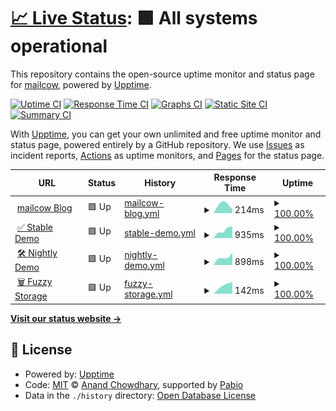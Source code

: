 # [📈 Live Status](https://status.mailcow.email): <!--live status--> **🟩 All systems operational**

This repository contains the open-source uptime monitor and status page for [mailcow](mailcow.email), powered by [Upptime](https://github.com/upptime/upptime).

[![Uptime CI](https://github.com/mailcow/service-monitoring/workflows/Uptime%20CI/badge.svg)](https://github.com/mailcow/service-monitoring/actions?query=workflow%3A%22Uptime+CI%22)
[![Response Time CI](https://github.com/mailcow/service-monitoring/workflows/Response%20Time%20CI/badge.svg)](https://github.com/mailcow/service-monitoring/actions?query=workflow%3A%22Response+Time+CI%22)
[![Graphs CI](https://github.com/mailcow/service-monitoring/workflows/Graphs%20CI/badge.svg)](https://github.com/mailcow/service-monitoring/actions?query=workflow%3A%22Graphs+CI%22)
[![Static Site CI](https://github.com/mailcow/service-monitoring/workflows/Static%20Site%20CI/badge.svg)](https://github.com/mailcow/service-monitoring/actions?query=workflow%3A%22Static+Site+CI%22)
[![Summary CI](https://github.com/mailcow/service-monitoring/workflows/Summary%20CI/badge.svg)](https://github.com/mailcow/service-monitoring/actions?query=workflow%3A%22Summary+CI%22)

With [Upptime](https://upptime.js.org), you can get your own unlimited and free uptime monitor and status page, powered entirely by a GitHub repository. We use [Issues](https://github.com/mailcow/service-monitoring/issues) as incident reports, [Actions](https://github.com/mailcow/service-monitoring/actions) as uptime monitors, and [Pages](https://status.mailcow.email) for the status page.

<!--start: status pages-->
<!-- This summary is generated by Upptime (https://github.com/upptime/upptime) -->
<!-- Do not edit this manually, your changes will be overwritten -->
<!-- prettier-ignore -->
| URL | Status | History | Response Time | Uptime |
| --- | ------ | ------- | ------------- | ------ |
| <img alt="" src="https://icons.duckduckgo.com/ip3/mailcow.email.ico" height="13"> [mailcow Blog](https://mailcow.email) | 🟩 Up | [mailcow-blog.yml](https://github.com/mailcow/service-monitoring/commits/HEAD/history/mailcow-blog.yml) | <details><summary><img alt="Response time graph" src="./graphs/mailcow-blog/response-time-week.png" height="20"> 214ms</summary><br><a href="https://status.mailcow.email/history/mailcow-blog"><img alt="Response time 214" src="https://img.shields.io/endpoint?url=https%3A%2F%2Fraw.githubusercontent.com%2Fmailcow%2Fservice-monitoring%2FHEAD%2Fapi%2Fmailcow-blog%2Fresponse-time.json"></a><br><a href="https://status.mailcow.email/history/mailcow-blog"><img alt="24-hour response time 214" src="https://img.shields.io/endpoint?url=https%3A%2F%2Fraw.githubusercontent.com%2Fmailcow%2Fservice-monitoring%2FHEAD%2Fapi%2Fmailcow-blog%2Fresponse-time-day.json"></a><br><a href="https://status.mailcow.email/history/mailcow-blog"><img alt="7-day response time 214" src="https://img.shields.io/endpoint?url=https%3A%2F%2Fraw.githubusercontent.com%2Fmailcow%2Fservice-monitoring%2FHEAD%2Fapi%2Fmailcow-blog%2Fresponse-time-week.json"></a><br><a href="https://status.mailcow.email/history/mailcow-blog"><img alt="30-day response time 214" src="https://img.shields.io/endpoint?url=https%3A%2F%2Fraw.githubusercontent.com%2Fmailcow%2Fservice-monitoring%2FHEAD%2Fapi%2Fmailcow-blog%2Fresponse-time-month.json"></a><br><a href="https://status.mailcow.email/history/mailcow-blog"><img alt="1-year response time 214" src="https://img.shields.io/endpoint?url=https%3A%2F%2Fraw.githubusercontent.com%2Fmailcow%2Fservice-monitoring%2FHEAD%2Fapi%2Fmailcow-blog%2Fresponse-time-year.json"></a></details> | <details><summary><a href="https://status.mailcow.email/history/mailcow-blog">100.00%</a></summary><a href="https://status.mailcow.email/history/mailcow-blog"><img alt="All-time uptime 100.00%" src="https://img.shields.io/endpoint?url=https%3A%2F%2Fraw.githubusercontent.com%2Fmailcow%2Fservice-monitoring%2FHEAD%2Fapi%2Fmailcow-blog%2Fuptime.json"></a><br><a href="https://status.mailcow.email/history/mailcow-blog"><img alt="24-hour uptime 100.00%" src="https://img.shields.io/endpoint?url=https%3A%2F%2Fraw.githubusercontent.com%2Fmailcow%2Fservice-monitoring%2FHEAD%2Fapi%2Fmailcow-blog%2Fuptime-day.json"></a><br><a href="https://status.mailcow.email/history/mailcow-blog"><img alt="7-day uptime 100.00%" src="https://img.shields.io/endpoint?url=https%3A%2F%2Fraw.githubusercontent.com%2Fmailcow%2Fservice-monitoring%2FHEAD%2Fapi%2Fmailcow-blog%2Fuptime-week.json"></a><br><a href="https://status.mailcow.email/history/mailcow-blog"><img alt="30-day uptime 100.00%" src="https://img.shields.io/endpoint?url=https%3A%2F%2Fraw.githubusercontent.com%2Fmailcow%2Fservice-monitoring%2FHEAD%2Fapi%2Fmailcow-blog%2Fuptime-month.json"></a><br><a href="https://status.mailcow.email/history/mailcow-blog"><img alt="1-year uptime 100.00%" src="https://img.shields.io/endpoint?url=https%3A%2F%2Fraw.githubusercontent.com%2Fmailcow%2Fservice-monitoring%2FHEAD%2Fapi%2Fmailcow-blog%2Fuptime-year.json"></a></details>
| <img alt="" src="https://icons.duckduckgo.com/ip3/demo.mailcow.email.ico" height="13"> [✅ Stable Demo](https://demo.mailcow.email) | 🟩 Up | [stable-demo.yml](https://github.com/mailcow/service-monitoring/commits/HEAD/history/stable-demo.yml) | <details><summary><img alt="Response time graph" src="./graphs/stable-demo/response-time-week.png" height="20"> 935ms</summary><br><a href="https://status.mailcow.email/history/stable-demo"><img alt="Response time 935" src="https://img.shields.io/endpoint?url=https%3A%2F%2Fraw.githubusercontent.com%2Fmailcow%2Fservice-monitoring%2FHEAD%2Fapi%2Fstable-demo%2Fresponse-time.json"></a><br><a href="https://status.mailcow.email/history/stable-demo"><img alt="24-hour response time 935" src="https://img.shields.io/endpoint?url=https%3A%2F%2Fraw.githubusercontent.com%2Fmailcow%2Fservice-monitoring%2FHEAD%2Fapi%2Fstable-demo%2Fresponse-time-day.json"></a><br><a href="https://status.mailcow.email/history/stable-demo"><img alt="7-day response time 935" src="https://img.shields.io/endpoint?url=https%3A%2F%2Fraw.githubusercontent.com%2Fmailcow%2Fservice-monitoring%2FHEAD%2Fapi%2Fstable-demo%2Fresponse-time-week.json"></a><br><a href="https://status.mailcow.email/history/stable-demo"><img alt="30-day response time 935" src="https://img.shields.io/endpoint?url=https%3A%2F%2Fraw.githubusercontent.com%2Fmailcow%2Fservice-monitoring%2FHEAD%2Fapi%2Fstable-demo%2Fresponse-time-month.json"></a><br><a href="https://status.mailcow.email/history/stable-demo"><img alt="1-year response time 935" src="https://img.shields.io/endpoint?url=https%3A%2F%2Fraw.githubusercontent.com%2Fmailcow%2Fservice-monitoring%2FHEAD%2Fapi%2Fstable-demo%2Fresponse-time-year.json"></a></details> | <details><summary><a href="https://status.mailcow.email/history/stable-demo">100.00%</a></summary><a href="https://status.mailcow.email/history/stable-demo"><img alt="All-time uptime 100.00%" src="https://img.shields.io/endpoint?url=https%3A%2F%2Fraw.githubusercontent.com%2Fmailcow%2Fservice-monitoring%2FHEAD%2Fapi%2Fstable-demo%2Fuptime.json"></a><br><a href="https://status.mailcow.email/history/stable-demo"><img alt="24-hour uptime 100.00%" src="https://img.shields.io/endpoint?url=https%3A%2F%2Fraw.githubusercontent.com%2Fmailcow%2Fservice-monitoring%2FHEAD%2Fapi%2Fstable-demo%2Fuptime-day.json"></a><br><a href="https://status.mailcow.email/history/stable-demo"><img alt="7-day uptime 100.00%" src="https://img.shields.io/endpoint?url=https%3A%2F%2Fraw.githubusercontent.com%2Fmailcow%2Fservice-monitoring%2FHEAD%2Fapi%2Fstable-demo%2Fuptime-week.json"></a><br><a href="https://status.mailcow.email/history/stable-demo"><img alt="30-day uptime 100.00%" src="https://img.shields.io/endpoint?url=https%3A%2F%2Fraw.githubusercontent.com%2Fmailcow%2Fservice-monitoring%2FHEAD%2Fapi%2Fstable-demo%2Fuptime-month.json"></a><br><a href="https://status.mailcow.email/history/stable-demo"><img alt="1-year uptime 100.00%" src="https://img.shields.io/endpoint?url=https%3A%2F%2Fraw.githubusercontent.com%2Fmailcow%2Fservice-monitoring%2FHEAD%2Fapi%2Fstable-demo%2Fuptime-year.json"></a></details>
| <img alt="" src="https://icons.duckduckgo.com/ip3/nightly-demo.mailcow.email.ico" height="13"> [🛠️ Nightly Demo](https://nightly-demo.mailcow.email) | 🟩 Up | [nightly-demo.yml](https://github.com/mailcow/service-monitoring/commits/HEAD/history/nightly-demo.yml) | <details><summary><img alt="Response time graph" src="./graphs/nightly-demo/response-time-week.png" height="20"> 898ms</summary><br><a href="https://status.mailcow.email/history/nightly-demo"><img alt="Response time 898" src="https://img.shields.io/endpoint?url=https%3A%2F%2Fraw.githubusercontent.com%2Fmailcow%2Fservice-monitoring%2FHEAD%2Fapi%2Fnightly-demo%2Fresponse-time.json"></a><br><a href="https://status.mailcow.email/history/nightly-demo"><img alt="24-hour response time 898" src="https://img.shields.io/endpoint?url=https%3A%2F%2Fraw.githubusercontent.com%2Fmailcow%2Fservice-monitoring%2FHEAD%2Fapi%2Fnightly-demo%2Fresponse-time-day.json"></a><br><a href="https://status.mailcow.email/history/nightly-demo"><img alt="7-day response time 898" src="https://img.shields.io/endpoint?url=https%3A%2F%2Fraw.githubusercontent.com%2Fmailcow%2Fservice-monitoring%2FHEAD%2Fapi%2Fnightly-demo%2Fresponse-time-week.json"></a><br><a href="https://status.mailcow.email/history/nightly-demo"><img alt="30-day response time 898" src="https://img.shields.io/endpoint?url=https%3A%2F%2Fraw.githubusercontent.com%2Fmailcow%2Fservice-monitoring%2FHEAD%2Fapi%2Fnightly-demo%2Fresponse-time-month.json"></a><br><a href="https://status.mailcow.email/history/nightly-demo"><img alt="1-year response time 898" src="https://img.shields.io/endpoint?url=https%3A%2F%2Fraw.githubusercontent.com%2Fmailcow%2Fservice-monitoring%2FHEAD%2Fapi%2Fnightly-demo%2Fresponse-time-year.json"></a></details> | <details><summary><a href="https://status.mailcow.email/history/nightly-demo">100.00%</a></summary><a href="https://status.mailcow.email/history/nightly-demo"><img alt="All-time uptime 100.00%" src="https://img.shields.io/endpoint?url=https%3A%2F%2Fraw.githubusercontent.com%2Fmailcow%2Fservice-monitoring%2FHEAD%2Fapi%2Fnightly-demo%2Fuptime.json"></a><br><a href="https://status.mailcow.email/history/nightly-demo"><img alt="24-hour uptime 100.00%" src="https://img.shields.io/endpoint?url=https%3A%2F%2Fraw.githubusercontent.com%2Fmailcow%2Fservice-monitoring%2FHEAD%2Fapi%2Fnightly-demo%2Fuptime-day.json"></a><br><a href="https://status.mailcow.email/history/nightly-demo"><img alt="7-day uptime 100.00%" src="https://img.shields.io/endpoint?url=https%3A%2F%2Fraw.githubusercontent.com%2Fmailcow%2Fservice-monitoring%2FHEAD%2Fapi%2Fnightly-demo%2Fuptime-week.json"></a><br><a href="https://status.mailcow.email/history/nightly-demo"><img alt="30-day uptime 100.00%" src="https://img.shields.io/endpoint?url=https%3A%2F%2Fraw.githubusercontent.com%2Fmailcow%2Fservice-monitoring%2FHEAD%2Fapi%2Fnightly-demo%2Fuptime-month.json"></a><br><a href="https://status.mailcow.email/history/nightly-demo"><img alt="1-year uptime 100.00%" src="https://img.shields.io/endpoint?url=https%3A%2F%2Fraw.githubusercontent.com%2Fmailcow%2Fservice-monitoring%2FHEAD%2Fapi%2Fnightly-demo%2Fuptime-year.json"></a></details>
| <img alt="" src="https://icons.duckduckgo.com/ip3/fuzzy.mailcow.email.ico" height="13"> [🗑️ Fuzzy Storage](http://fuzzy.mailcow.email/bad-subject-regex.txt) | 🟩 Up | [fuzzy-storage.yml](https://github.com/mailcow/service-monitoring/commits/HEAD/history/fuzzy-storage.yml) | <details><summary><img alt="Response time graph" src="./graphs/fuzzy-storage/response-time-week.png" height="20"> 142ms</summary><br><a href="https://status.mailcow.email/history/fuzzy-storage"><img alt="Response time 142" src="https://img.shields.io/endpoint?url=https%3A%2F%2Fraw.githubusercontent.com%2Fmailcow%2Fservice-monitoring%2FHEAD%2Fapi%2Ffuzzy-storage%2Fresponse-time.json"></a><br><a href="https://status.mailcow.email/history/fuzzy-storage"><img alt="24-hour response time 142" src="https://img.shields.io/endpoint?url=https%3A%2F%2Fraw.githubusercontent.com%2Fmailcow%2Fservice-monitoring%2FHEAD%2Fapi%2Ffuzzy-storage%2Fresponse-time-day.json"></a><br><a href="https://status.mailcow.email/history/fuzzy-storage"><img alt="7-day response time 142" src="https://img.shields.io/endpoint?url=https%3A%2F%2Fraw.githubusercontent.com%2Fmailcow%2Fservice-monitoring%2FHEAD%2Fapi%2Ffuzzy-storage%2Fresponse-time-week.json"></a><br><a href="https://status.mailcow.email/history/fuzzy-storage"><img alt="30-day response time 142" src="https://img.shields.io/endpoint?url=https%3A%2F%2Fraw.githubusercontent.com%2Fmailcow%2Fservice-monitoring%2FHEAD%2Fapi%2Ffuzzy-storage%2Fresponse-time-month.json"></a><br><a href="https://status.mailcow.email/history/fuzzy-storage"><img alt="1-year response time 142" src="https://img.shields.io/endpoint?url=https%3A%2F%2Fraw.githubusercontent.com%2Fmailcow%2Fservice-monitoring%2FHEAD%2Fapi%2Ffuzzy-storage%2Fresponse-time-year.json"></a></details> | <details><summary><a href="https://status.mailcow.email/history/fuzzy-storage">100.00%</a></summary><a href="https://status.mailcow.email/history/fuzzy-storage"><img alt="All-time uptime 100.00%" src="https://img.shields.io/endpoint?url=https%3A%2F%2Fraw.githubusercontent.com%2Fmailcow%2Fservice-monitoring%2FHEAD%2Fapi%2Ffuzzy-storage%2Fuptime.json"></a><br><a href="https://status.mailcow.email/history/fuzzy-storage"><img alt="24-hour uptime 100.00%" src="https://img.shields.io/endpoint?url=https%3A%2F%2Fraw.githubusercontent.com%2Fmailcow%2Fservice-monitoring%2FHEAD%2Fapi%2Ffuzzy-storage%2Fuptime-day.json"></a><br><a href="https://status.mailcow.email/history/fuzzy-storage"><img alt="7-day uptime 100.00%" src="https://img.shields.io/endpoint?url=https%3A%2F%2Fraw.githubusercontent.com%2Fmailcow%2Fservice-monitoring%2FHEAD%2Fapi%2Ffuzzy-storage%2Fuptime-week.json"></a><br><a href="https://status.mailcow.email/history/fuzzy-storage"><img alt="30-day uptime 100.00%" src="https://img.shields.io/endpoint?url=https%3A%2F%2Fraw.githubusercontent.com%2Fmailcow%2Fservice-monitoring%2FHEAD%2Fapi%2Ffuzzy-storage%2Fuptime-month.json"></a><br><a href="https://status.mailcow.email/history/fuzzy-storage"><img alt="1-year uptime 100.00%" src="https://img.shields.io/endpoint?url=https%3A%2F%2Fraw.githubusercontent.com%2Fmailcow%2Fservice-monitoring%2FHEAD%2Fapi%2Ffuzzy-storage%2Fuptime-year.json"></a></details>

<!--end: status pages-->

[**Visit our status website →**](https://status.mailcow.email)

## 📄 License

- Powered by: [Upptime](https://github.com/upptime/upptime)
- Code: [MIT](./LICENSE) © [Anand Chowdhary](https://anandchowdhary.com), supported by [Pabio](https://pabio.com)
- Data in the `./history` directory: [Open Database License](https://opendatacommons.org/licenses/odbl/1-0/)
